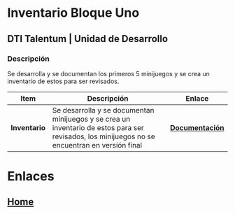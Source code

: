 # Inventario Bloque Uno
## DTI Talentum | Unidad de Desarrollo
### Descripción
Se desarrolla y se documentan los primeros 5 minijuegos y se crea un inventario de estos para ser revisados.

| **Item**                  | Descripción                                                          | Enlace                                                                                                                                                                                                                                                                                                                                          |
| ------------------------------ | -------------------------------------------------------------------- | ------------------------------------------------------------------------------------------------------------------------------------------------------------------------------------------------------------------------------------------------------------------------------------------------------------------------------------------------ |
| **Inventario**     | Se desarrolla y se documentan minijuegos y se crea un inventario de estos para ser revisados, los minijuegos no se encuentran en versión final           | **[Documentación](https://talentumlab.github.io/DTI-Unity-Docs/Inventory/Inventory/index.html)**                                                                                                                                                                                                                                                                                                                                                                                                                                                                                                                                                                |

# Enlaces
## [Home](../index.md)
